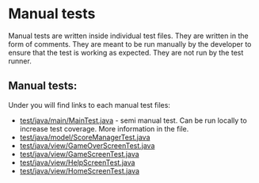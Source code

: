 # Manual tests
Manual tests are written inside individual test files. They are written in the form of comments. They are meant to be run manually by the developer to ensure that the test is working as expected. They are not run by the test runner.

## Manual tests:
Under you will find links to each manual test files:
- [test/java/main/MainTest.java](../test/java/main/MainTest.java) - semi manual test. Can be run locally to increase test coverage. More information in the file.
- [test/java/model/ScoreManagerTest.java](../test/java/model/ScoreManagerTest.java)
- [test/java/view/GameOverScreenTest.java](../test/java/view/GameOverScreenTest.java)
- [test/java/view/GameScreenTest.java](../test/java/view/GameScreenTest.java)
- [test/java/view/HelpScreenTest.java](../test/java/view/HelpScreenTest.java)
- [test/java/view/HomeScreenTest.java](../test/java/view/HomeScreenTest.java)
